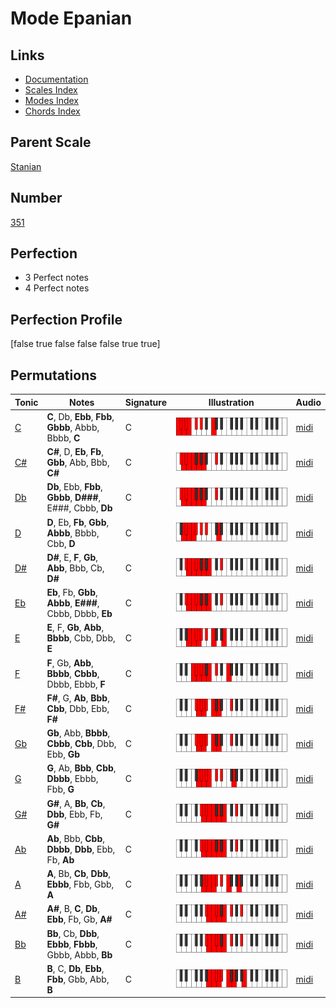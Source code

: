 # Mode Epanian

## Links

- [Documentation](index.md)
- [Scales Index](Scales.md)
- [Modes Index](Modes.md)
- [Chords Index](Chords.md)

## Parent Scale

[Stanian](ScaleStanian.md)

## Number

[351](https://ianring.com/musictheory/scales/351)

## Perfection

- 3 Perfect notes
- 4 Perfect notes

## Perfection Profile

[false true false false false true true]

## Permutations

| Tonic | Notes | Signature | Illustration | Audio |
|-------|-------|-----------|--------------|-------|
| [C](ModeCNaturalEpanian.md) | **C**, Db, **Ebb**, **Fbb**, **Gbbb**, Abbb, Bbbb, **C** | C | ![CNaturalEpanian](ModeCNaturalEpanian.png) | [midi](https://github.com/edipermadi/music/blob/main/docs/ModeCNaturalEpanian.mid?raw=true) |
| [C#](ModeCSharpEpanian.md) | **C#**, D, **Eb**, **Fb**, **Gbb**, Abb, Bbb, **C#** | C | ![CSharpEpanian](ModeCSharpEpanian.png) | [midi](https://github.com/edipermadi/music/blob/main/docs/ModeCSharpEpanian.mid?raw=true) |
| [Db](ModeDFlatEpanian.md) | **Db**, Ebb, **Fbb**, **Gbbb**, **D###**, E###, Cbbb, **Db** | C | ![DFlatEpanian](ModeDFlatEpanian.png) | [midi](https://github.com/edipermadi/music/blob/main/docs/ModeDFlatEpanian.mid?raw=true) |
| [D](ModeDNaturalEpanian.md) | **D**, Eb, **Fb**, **Gbb**, **Abbb**, Bbbb, Cbb, **D** | C | ![DNaturalEpanian](ModeDNaturalEpanian.png) | [midi](https://github.com/edipermadi/music/blob/main/docs/ModeDNaturalEpanian.mid?raw=true) |
| [D#](ModeDSharpEpanian.md) | **D#**, E, **F**, **Gb**, **Abb**, Bbb, Cb, **D#** | C | ![DSharpEpanian](ModeDSharpEpanian.png) | [midi](https://github.com/edipermadi/music/blob/main/docs/ModeDSharpEpanian.mid?raw=true) |
| [Eb](ModeEFlatEpanian.md) | **Eb**, Fb, **Gbb**, **Abbb**, **E###**, Cbbb, Dbbb, **Eb** | C | ![EFlatEpanian](ModeEFlatEpanian.png) | [midi](https://github.com/edipermadi/music/blob/main/docs/ModeEFlatEpanian.mid?raw=true) |
| [E](ModeENaturalEpanian.md) | **E**, F, **Gb**, **Abb**, **Bbbb**, Cbb, Dbb, **E** | C | ![ENaturalEpanian](ModeENaturalEpanian.png) | [midi](https://github.com/edipermadi/music/blob/main/docs/ModeENaturalEpanian.mid?raw=true) |
| [F](ModeFNaturalEpanian.md) | **F**, Gb, **Abb**, **Bbbb**, **Cbbb**, Dbbb, Ebbb, **F** | C | ![FNaturalEpanian](ModeFNaturalEpanian.png) | [midi](https://github.com/edipermadi/music/blob/main/docs/ModeFNaturalEpanian.mid?raw=true) |
| [F#](ModeFSharpEpanian.md) | **F#**, G, **Ab**, **Bbb**, **Cbb**, Dbb, Ebb, **F#** | C | ![FSharpEpanian](ModeFSharpEpanian.png) | [midi](https://github.com/edipermadi/music/blob/main/docs/ModeFSharpEpanian.mid?raw=true) |
| [Gb](ModeGFlatEpanian.md) | **Gb**, Abb, **Bbbb**, **Cbbb**, **Cbb**, Dbb, Ebb, **Gb** | C | ![GFlatEpanian](ModeGFlatEpanian.png) | [midi](https://github.com/edipermadi/music/blob/main/docs/ModeGFlatEpanian.mid?raw=true) |
| [G](ModeGNaturalEpanian.md) | **G**, Ab, **Bbb**, **Cbb**, **Dbbb**, Ebbb, Fbb, **G** | C | ![GNaturalEpanian](ModeGNaturalEpanian.png) | [midi](https://github.com/edipermadi/music/blob/main/docs/ModeGNaturalEpanian.mid?raw=true) |
| [G#](ModeGSharpEpanian.md) | **G#**, A, **Bb**, **Cb**, **Dbb**, Ebb, Fb, **G#** | C | ![GSharpEpanian](ModeGSharpEpanian.png) | [midi](https://github.com/edipermadi/music/blob/main/docs/ModeGSharpEpanian.mid?raw=true) |
| [Ab](ModeAFlatEpanian.md) | **Ab**, Bbb, **Cbb**, **Dbbb**, **Dbb**, Ebb, Fb, **Ab** | C | ![AFlatEpanian](ModeAFlatEpanian.png) | [midi](https://github.com/edipermadi/music/blob/main/docs/ModeAFlatEpanian.mid?raw=true) |
| [A](ModeANaturalEpanian.md) | **A**, Bb, **Cb**, **Dbb**, **Ebbb**, Fbb, Gbb, **A** | C | ![ANaturalEpanian](ModeANaturalEpanian.png) | [midi](https://github.com/edipermadi/music/blob/main/docs/ModeANaturalEpanian.mid?raw=true) |
| [A#](ModeASharpEpanian.md) | **A#**, B, **C**, **Db**, **Ebb**, Fb, Gb, **A#** | C | ![ASharpEpanian](ModeASharpEpanian.png) | [midi](https://github.com/edipermadi/music/blob/main/docs/ModeASharpEpanian.mid?raw=true) |
| [Bb](ModeBFlatEpanian.md) | **Bb**, Cb, **Dbb**, **Ebbb**, **Fbbb**, Gbbb, Abbb, **Bb** | C | ![BFlatEpanian](ModeBFlatEpanian.png) | [midi](https://github.com/edipermadi/music/blob/main/docs/ModeBFlatEpanian.mid?raw=true) |
| [B](ModeBNaturalEpanian.md) | **B**, C, **Db**, **Ebb**, **Fbb**, Gbb, Abb, **B** | C | ![BNaturalEpanian](ModeBNaturalEpanian.png) | [midi](https://github.com/edipermadi/music/blob/main/docs/ModeBNaturalEpanian.mid?raw=true) |
